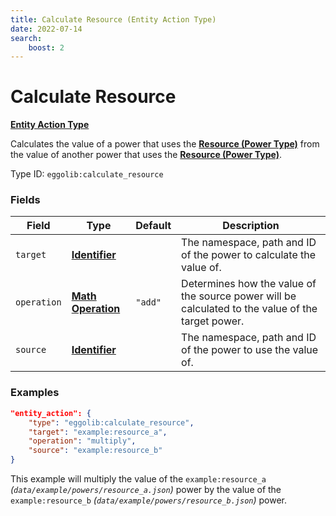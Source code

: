```yaml
---
title: Calculate Resource (Entity Action Type)
date: 2022-07-14
search:
    boost: 2
---
```


#   Calculate Resource

[**Entity Action Type**][1]

Calculates the value of a power that uses the [**Resource (Power Type)**][2] from the value of another power that uses the [**Resource (Power Type)**][2].

Type ID: `eggolib:calculate_resource`


### Fields

Field | Type | Default | Description
------|------|---------|------------
`target` | [**Identifier**][3] | | The namespace, path and ID of the power to calculate the value of.
`operation` | [**Math Operation**][4] | `"add"` | Determines how the value of the source power will be calculated to the value of the target power.
`source` | [**Identifier**][3] | | The namespace, path and ID of the power to use the value of.


### Examples

``` json
"entity_action": {
    "type": "eggolib:calculate_resource",
    "target": "example:resource_a",
    "operation": "multiply",
    "source": "example:resource_b"
}
```

This example will multiply the value of the `example:resource_a` *(`data/example/powers/resource_a.json`)* power by the value of the `example:resource_b` *(`data/example/powers/resource_b.json`)* power.



[1]: ../entity_action_types.md
[2]: https://origins.readthedocs.io/en/latest/types/power_types/resource
[3]: https://origins.readthedocs.io/en/latest/types/data_types/identifier
[4]: ../data_types/math_operation.md
